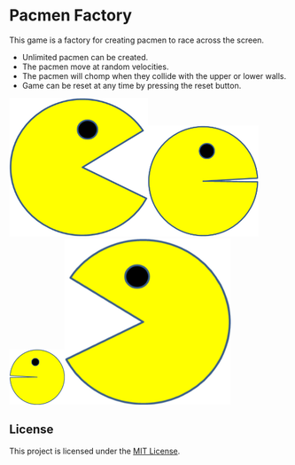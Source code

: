 

# Pacmen Factory
This game is a factory for creating pacmen to race across the screen.

* Unlimited pacmen can be created.
* The pacmen move at random velocities.
* The pacmen will chomp when they collide with the upper or lower walls.
* Game can be reset at any time by pressing the reset button.

<img src="/Images/PacMan1.png" alt="Yellow Pacman facing right, mouth open" width="250" height="250"/><img src="/Images/PacMan2.png" alt="Yellow Pacman facing right, mouth closed" width="200" height="200"/><img src="/Images/PacMan4.png" alt="Yellow Pacman facing left, mouth closed" width="100" height="100"/><img src="/Images/PacMan3.png" alt="Yellow Pacman facing left, mouth open" width="300" height="300"/>

## License

This project is licensed under the [MIT License](/LICENSE).

